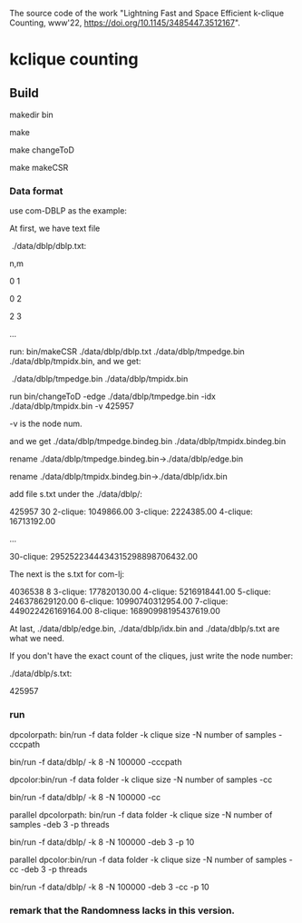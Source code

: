 The source code of the work "Lightning Fast and Space Efficient k-clique Counting, www'22, https://doi.org/10.1145/3485447.3512167".

# kclique counting

## Build

makedir bin

make

make changeToD

make makeCSR

### Data format

use com-DBLP as the example:

At first, we have text file 

​	./data/dblp/dblp.txt:

n,m

0 1

0 2

2 3

...



run: bin/makeCSR ./data/dblp/dblp.txt ./data/dblp/tmpedge.bin ./data/dblp/tmpidx.bin, and we get:

​	./data/dblp/tmpedge.bin ./data/dblp/tmpidx.bin

run bin/changeToD -edge ./data/dblp/tmpedge.bin  -idx ./data/dblp/tmpidx.bin -v 425957

-v is the node num.

and we get ./data/dblp/tmpedge.bindeg.bin ./data/dblp/tmpidx.bindeg.bin

rename ./data/dblp/tmpedge.bindeg.bin->./data/dblp/edge.bin

rename ./data/dblp/tmpidx.bindeg.bin->./data/dblp/idx.bin

add file s.txt under the ./data/dblp/:

425957
30
2-clique: 1049866.00
3-clique: 2224385.00
4-clique: 16713192.00

...  

30-clique: 2952522344434315298898706432.00

The next is the s.txt for com-lj:

4036538
8
3-clique: 177820130.00
4-clique: 5216918441.00
5-clique: 246378629120.00
6-clique: 10990740312954.00
7-clique: 449022426169164.00
8-clique: 16890998195437619.00

At last,  ./data/dblp/edge.bin, ./data/dblp/idx.bin and ./data/dblp/s.txt are what we need.



If you don't have the exact count of the cliques, just write the node number:

./data/dblp/s.txt:

425957



### run

dpcolorpath: bin/run -f data folder -k clique size -N number of samples -cccpath

bin/run -f data/dblp/ -k 8 -N 100000 -cccpath




dpcolor:bin/run -f data folder -k clique size -N number of samples -cc

bin/run -f data/dblp/ -k 8 -N 100000 -cc



parallel dpcolorpath: bin/run -f data folder -k clique size -N number of samples -deb 3 -p threads

bin/run -f data/dblp/ -k 8 -N 100000 -deb 3 -p 10



parallel dpcolor:bin/run -f data folder -k clique size -N number of samples -cc -deb 3 -p threads

bin/run -f data/dblp/ -k 8 -N 100000 -deb 3 -cc -p 10

### remark that the Randomness lacks in this version.
